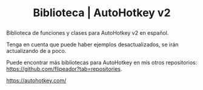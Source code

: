 # <p align="center">Biblioteca | AutoHotkey v2</p>

Biblioteca de funciones y clases para AutoHotkey v2 en español.

Tenga en cuenta que puede haber ejemplos desactualizados, se irán actualizando de a poco.

Puede encontrar más bibliotecas para AutoHotkey en mis otros repositorios: https://github.com/flipeador?tab=repositories.

https://autohotkey.com/
